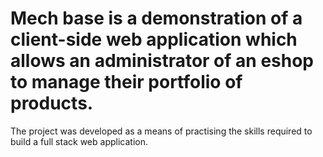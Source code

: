 <h1>Mech base is a demonstration of a client-side web application which allows an administrator of an eshop to manage their portfolio of products.</h1>

<p>The project was developed as a means of practising the skills required to build a full stack web application.</p>
